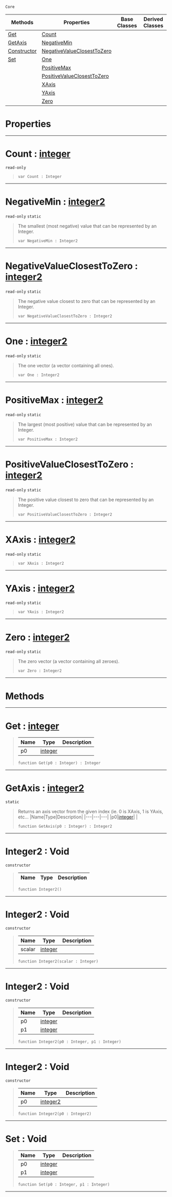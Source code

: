  `Core`

|Methods|Properties|Base Classes|Derived Classes|
|---|---|---|---|
|[Get](integer2.md#get-zilch-engine-document)|[Count](integer2.md#count-zilch-engine-docume)| | |
|[GetAxis](integer2.md#getaxis-zilch-engine-docu)|[NegativeMin](integer2.md#negativemin-zilch-engine)| | |
|[Constructor](integer2.md#integer2-void)|[NegativeValueClosestToZero](integer2.md#negativevalueclosesttoze)| | |
|[Set](integer2.md#set-void)|[One](integer2.md#one-zilch-engine-document)| | |
| |[PositiveMax](integer2.md#positivemax-zilch-engine)| | |
| |[PositiveValueClosestToZero](integer2.md#positivevalueclosesttoze)| | |
| |[XAxis](integer2.md#xaxis-zilch-engine-docume)| | |
| |[YAxis](integer2.md#yaxis-zilch-engine-docume)| | |
| |[Zero](integer2.md#zilch-zilch-engine-documen)| | |


 #  Properties


---  
 #  Count : [integer](integer.md)

 `read-only`

> 
> ```TS:Nada
> var Count : Integer


---  
 #  NegativeMin : [integer2](integer2.md)

 `read-only` `static`

> The smallest (most negative) value that can be represented by an Integer.
> ```TS:Nada
> var NegativeMin : Integer2


---  
 #  NegativeValueClosestToZero : [integer2](integer2.md)

 `read-only` `static`

> The negative value closest to zero that can be represented by an Integer.
> ```TS:Nada
> var NegativeValueClosestToZero : Integer2


---  
 #  One : [integer2](integer2.md)

 `read-only` `static`

> The one vector (a vector containing all ones).
> ```TS:Nada
> var One : Integer2


---  
 #  PositiveMax : [integer2](integer2.md)

 `read-only` `static`

> The largest (most positive) value that can be represented by an Integer.
> ```TS:Nada
> var PositiveMax : Integer2


---  
 #  PositiveValueClosestToZero : [integer2](integer2.md)

 `read-only` `static`

> The positive value closest to zero that can be represented by an Integer.
> ```TS:Nada
> var PositiveValueClosestToZero : Integer2


---  
 #  XAxis : [integer2](integer2.md)

 `read-only` `static`

> 
> ```TS:Nada
> var XAxis : Integer2


---  
 #  YAxis : [integer2](integer2.md)

 `read-only` `static`

> 
> ```TS:Nada
> var YAxis : Integer2


---  
 #  Zero : [integer2](integer2.md)

 `read-only` `static`

> The zero vector (a vector containing all zeroes).
> ```TS:Nada
> var Zero : Integer2


---  
 #  Methods


---  
 #  Get : [integer](integer.md)

> 
> |Name|Type|Description|
> |---|---|---|
> |p0|[integer](integer.md)| |
> ```TS:Nada
> function Get(p0 : Integer) : Integer
> ``` 


---  
 #  GetAxis : [integer2](integer2.md)

 `static`

> Returns an axis vector from the given index (ie. 0 is XAxis, 1 is YAxis, etc...
> |Name|Type|Description|
> |---|---|---|
> |p0|[integer](integer.md)| |
> ```TS:Nada
> function GetAxis(p0 : Integer) : Integer2
> ``` 


---  
 #  Integer2 : Void

 `constructor`

> 
> |Name|Type|Description|
> |---|---|---|
> ```TS:Nada
> function Integer2()
> ``` 


---  
 #  Integer2 : Void

 `constructor`

> 
> |Name|Type|Description|
> |---|---|---|
> |scalar|[integer](integer.md)| |
> ```TS:Nada
> function Integer2(scalar : Integer)
> ``` 


---  
 #  Integer2 : Void

 `constructor`

> 
> |Name|Type|Description|
> |---|---|---|
> |p0|[integer](integer.md)| |
> |p1|[integer](integer.md)| |
> ```TS:Nada
> function Integer2(p0 : Integer, p1 : Integer)
> ``` 


---  
 #  Integer2 : Void

 `constructor`

> 
> |Name|Type|Description|
> |---|---|---|
> |p0|[integer2](integer2.md)| |
> ```TS:Nada
> function Integer2(p0 : Integer2)
> ``` 


---  
 #  Set : Void

> 
> |Name|Type|Description|
> |---|---|---|
> |p0|[integer](integer.md)| |
> |p1|[integer](integer.md)| |
> ```TS:Nada
> function Set(p0 : Integer, p1 : Integer)
> ``` 


---  
 

 